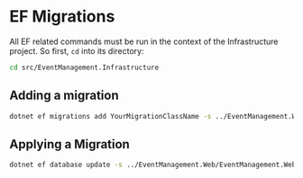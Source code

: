 # EF Migrations

All EF related commands must be run in the context of the Infrastructure project. So first, `cd` into its directory:

```bash
cd src/EventManagement.Infrastructure
```

## Adding a migration
```bash
dotnet ef migrations add YourMigrationClassName -s ../EventManagement.Web/EventManagement.Web.csproj
```

## Applying a Migration
```bash
dotnet ef database update -s ../EventManagement.Web/EventManagement.Web.csproj
```
